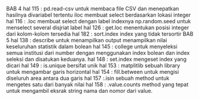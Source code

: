 BAB 4
hal 115 : pd.read-csv
          untuk membaca file CSV dan menepatkan hasilnya divariabel tertentu
          iloc
          membuat select berdasarkan lokasi integer
hal 116 : .loc
          membuat select dengan label indexnya
          np.random.seed
          untuk menselect several disjriat label
hal 126 : get.loc
          menentukan posisi integer dari kolom-kolom tersedia
hal 182 : sort.index
          index yang tidak tersortir
BAB 5
hal 138 : describe 
          untuk menampilkan output menampilkan nilai keseluruhan statistik dalam bolean
hal 145 : college 
          untuk menyeleksi semua institusi dari number dengan menggunakan index bolean dan index seleksi dan disatukan keduanya.
hal 148 : set.index
          mengeset index yang dicari
hal 149 : is.unique
          bersifat unik
hal 153 : matplitlib
          sebuah library untuk mengambar garis horizontal 
hal 154 : fill.between
          untuk mengisi diseluruh area antara dua garis
hal 157 :.isin
          sebuah method untuk mengetes satu dari banyak nilai
hal 158 : .value.counts
          method yang tepat untuk mengambil eksrak string nama dan nomor dari value.
